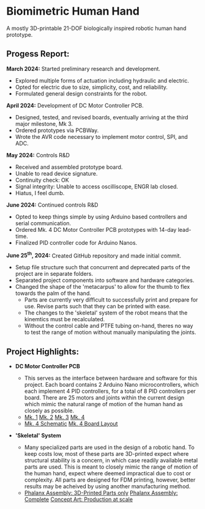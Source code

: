 # Biomimetric Human Hand
A mostly 3D-printable 21-DOF biologically inspired robotic human hand prototype.

## Progess Report:
**March 2024:** Started preliminary research and development. 
- Explored multiple forms of actuation including hydraulic and electric.
- Opted for electric due to size, simplicity, cost, and reliability.
- Formulated general design constraints for the robot.

**April 2024:** Development of DC Motor Controller PCB.
- Designed, tested, and revised boards, eventually arriving at the third major milestone, Mk 3. 
- Ordered prototypes via PCBWay.
- Wrote the AVR code necessary to implement motor control, SPI, and ADC.

**May 2024:** Controls R&D
- Received and assembled prototype board.
- Unable to read device signature.
- Continuity check: OK
- Signal integrity: Unable to access oscilliscope, ENGR lab closed.
- Hiatus, I feel dumb.

**June 2024:** Continued controls R&D
- Opted to keep things simple by using Arduino based controllers and serial communication.
- Ordered Mk. 4 DC Motor Controller PCB prototypes with 14-day lead-time. 
- Finalized PID controller code for Arduino Nanos. 

**June 25<sup>th</sup>, 2024:** Created GitHub repository and made initial commit.
- Setup file structure such that concurrent and deprecated parts of the project are in separate folders.
- Separated project components into software and hardware categories.
- Changed the shape of the 'metacarpus' to allow for the thumb to flex towards the palm of the hand. 
  - Parts are currently very difficult to successfully print and prepare for use. Revise parts such that they can be printed with ease.
  - The changes to the 'skeletal' system of the robot means that the kinemtics must be recalculated. 
  - Without the control cable and PTFE tubing on-hand, theres no way to test the range of motion without manually manipulating the joints. 

## Project Highlights:
- **DC Motor Controller PCB** 
  - This serves as the interface between hardware and software for this project. Each board contains 2 Arduino Nano microcontrollers, which each implement 4 PID controllers, for a total of 8 PID controllers per board. There are 25 motors and joints within the current design which mimic the natural range of motion of the human hand as closely as possible.
  - [Mk. 1](/Renders/DC_Motor_Controller_2024-May-16_01-15-25PM-000_CustomizedView20484802570.png) [Mk. 2](/Renders/DC_Motor_Controller_2024-May-17_01-13-07PM-000_CustomizedView9308964263.png) [Mk. 3](/Renders/DC_Motor_Controller_Mk3_2024-May-31_03-53-12AM-000_CustomizedView27002214263_png.png) [Mk. 4](/Renders/DC_Motor_Controller_Mk4_2024-Jun-25_07-05-43PM-000_CustomizedView16519912145_png.png)
  - [Mk. 4 Schematic](/Designs/Concurrent/DC%20Motor%20Controller/Mk4/Schematic.pdf) [Mk. 4 Board Layout](/Designs/Concurrent/DC%20Motor%20Controller/Mk4/Board%20Layout.pdf)

- **'Skeletal' System** 
  - Many specialized parts are used in the design of a robotic hand. To keep costs low, most of these parts are 3D-printed expect where structural stability is a concern, in which case readily available metal parts are used. This is meant to closely mimic the range of motion of the human hand, expect where deemed impractical due to cost or complexity. All parts are designed for FDM printing, however, better results may be acheived by using another manufacturing method.
  - [Phalanx Assembly: 3D-Printed Parts only](/Renders/Phalanx_Assembly_2024-Jun-23_05-39-12PM-000_CustomizedView3688566158_png.png) [Phalanx Assembly: Complete](/Renders/Phalanx_Assembly_2024-Jun-24_08-13-17PM-000_CustomizedView18257921723_png.png) [Concept Art: Production at scale](/Renders/Sheet%20Metal%20Phalanx%20-%20Concept%20Art%20for%20Mk2.png)
